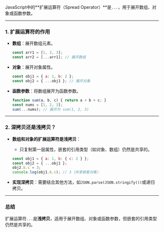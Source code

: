 JavaScript中的**扩展运算符（Spread Operator）**是`...`，用于展开数组、对象或函数参数。

---

### **1. 扩展运算符的作用**
- **数组**：展开数组元素。
  ```javascript
  const arr1 = [1, 2, 3];
  const arr2 = [...arr1]; // 展开数组
  ```
- **对象**：展开对象属性。
  ```javascript
  const obj1 = { a: 1, b: 2 };
  const obj2 = { ...obj1 }; // 展开对象
  ```
- **函数参数**：将数组展开为函数参数。
  ```javascript
  function sum(a, b, c) { return a + b + c; }
  const nums = [1, 2, 3];
  sum(...nums); // 展开为 sum(1, 2, 3)
  ```

---

### **2. 深拷贝还是浅拷贝？**
- **数组和对象的扩展运算符是浅拷贝**：
  - 只复制第一层属性，嵌套的引用类型（如对象、数组）仍然是共享的。
  ```javascript
  const obj1 = { a: 1, b: { c: 2 } };
  const obj2 = { ...obj1 };
  obj2.b.c = 3;
  console.log(obj1.b.c); // 3（共享嵌套对象）
  ```

- **实现深拷贝**：需要结合其他方法，如`JSON.parse(JSON.stringify())`或递归拷贝。

---

### **总结**
扩展运算符`...`是**浅拷贝**，适用于展开数组、对象或函数参数，但嵌套的引用类型仍然是共享的。